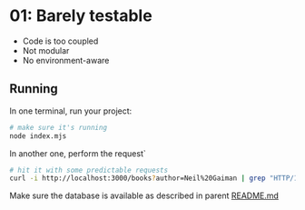 # 01: Barely testable

- Code is too coupled
- Not modular
- No environment-aware

## Running

In one terminal, run your project:

```bash
# make sure it's running
node index.mjs 
```

In another one, perform the request`

```bash
# hit it with some predictable requests
curl -i http://localhost:3000/books?author=Neil%20Gaiman | grep "HTTP/1.1 200"
```

Make sure the database is available as described in parent [README.md](../README.md)

